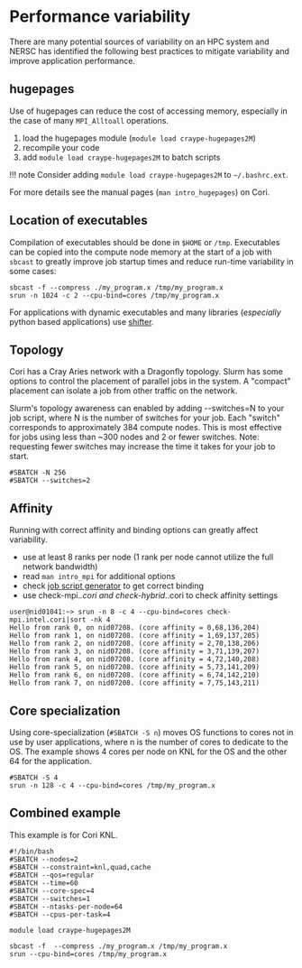 # Performance variability

There are many potential sources of variability on an HPC system and
NERSC has identified the following best practices to mitigate
variability and improve application performance.

## hugepages

Use of hugepages can reduce the cost of accessing memory, especially
in the case of many `MPI_Alltoall` operations.

1. load the hugepages module (`module load craype-hugepages2M`)
1. recompile your code
1. add `module load craype-hugepages2M` to batch scripts

!!! note
	Consider adding `module load craype-hugepages2M` to
	`~/.bashrc.ext`.

For more details see the manual pages (`man intro_hugepages`) on Cori.

## Location of executables

Compilation of executables should be done in `$HOME` or
`/tmp`. Executables can be copied into the compute node memory at the
start of a job with `sbcast` to greatly improve job startup times and
reduce run-time variability in some cases:

```slurm
sbcast -f --compress ./my_program.x /tmp/my_program.x
srun -n 1024 -c 2 --cpu-bind=cores /tmp/my_program.x
```

For applications with dynamic executables and many libraries
(*especially* python based applications)
use [shifter](../programming/shifter/overview.md).

## Topology

Cori has a Cray Aries network with a Dragonfly topology. Slurm has
some options to control the placement of parallel jobs in the
system. A "compact" placement can isolate a job from other traffic on
the network.

Slurm's topology awareness can enabled by adding --switches=N to your
job script, where N is the number of switches for your job. Each
"switch" corresponds to approximately 384 compute nodes. This is most
effective for jobs using less than ~300 nodes and 2 or fewer
switches. Note: requesting fewer switches may increase the time it
takes for your job to start.

```slurm
#SBATCH -N 256
#SBATCH --switches=2
```

## Affinity

Running with correct affinity and binding options can greatly affect
variability.

*  use at least 8 ranks per node (1 rank per node cannot utilize the
   full network bandwidth)
*  read `man intro_mpi` for additional options
*  check
   [job script generator](https://my.nersc.gov/script_generator.php) to
   get correct binding
*  use check-mpi.*.cori and check-hybrid.*.cori to
   check affinity settings

```slurm
user@nid01041:~> srun -n 8 -c 4 --cpu-bind=cores check-mpi.intel.cori|sort -nk 4
Hello from rank 0, on nid07208. (core affinity = 0,68,136,204)
Hello from rank 1, on nid07208. (core affinity = 1,69,137,205)
Hello from rank 2, on nid07208. (core affinity = 2,70,138,206)
Hello from rank 3, on nid07208. (core affinity = 3,71,139,207)
Hello from rank 4, on nid07208. (core affinity = 4,72,140,208)
Hello from rank 5, on nid07208. (core affinity = 5,73,141,209)
Hello from rank 6, on nid07208. (core affinity = 6,74,142,210)
Hello from rank 7, on nid07208. (core affinity = 7,75,143,211)
```

## Core specialization

Using core-specialization (`#SBATCH -S n`) moves OS functions to
cores not in use by user applications, where n is the number of cores
to dedicate to the OS. The example shows 4 cores per node on KNL for
the OS and the other 64 for the application.

```slurm
#SBATCH -S 4
srun -n 128 -c 4 --cpu-bind=cores /tmp/my_program.x
```

## Combined example

This example is for Cori KNL.

```slurm
#!/bin/bash
#SBATCH --nodes=2
#SBATCH --constraint=knl,quad,cache
#SBATCH --qos=regular
#SBATCH --time=60
#SBATCH --core-spec=4
#SBATCH --switches=1
#SBATCH --ntasks-per-node=64
#SBATCH --cpus-per-task=4

module load craype-hugepages2M

sbcast -f  --compress ./my_program.x /tmp/my_program.x
srun --cpu-bind=cores /tmp/my_program.x
```
